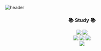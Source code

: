 ![header](https://capsule-render.vercel.app/api?type=waving&color=gradient&height=120&animation=fadeIn&section=header&text=hxx-ny%20)

<h3 align="center">📚 Study 📚</h3>
<p align="center">
  <img src="https://img.shields.io/badge/clang-00599C?style=for-the-badge&logo=c&logoColor=white">
  <img src="https://img.shields.io/badge/python-3776AB?style=for-the-badge&logo=python&logoColor=white">
  <br>
  <img src="https://img.shields.io/badge/html5-E34F26?style=for-the-badge&logo=html5&logoColor=white">
  <img src="https://img.shields.io/badge/css3-4479A1?style=for-the-badge&logo=css3&logoColor=white">
  <img src="https://img.shields.io/badge/javascript-F7DF1E?style=for-the-badge&logo=javascript&logoColor=white">
  <br>
  <img src="https://img.shields.io/badge/vsc-007ACC?style=for-the-badge&logo=visualstudiocode&logoColor=white">
  <br>
</p>
